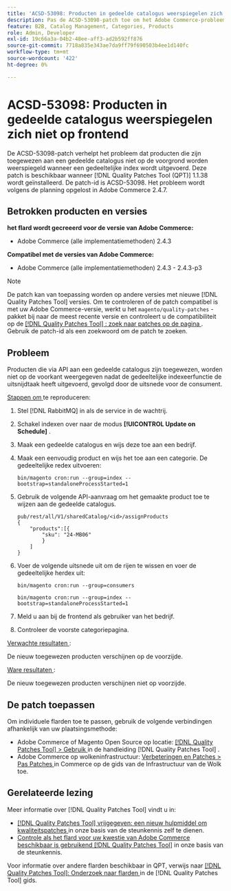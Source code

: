 ```yaml
---
title: 'ACSD-53098: Producten in gedeelde catalogus weerspiegelen zich niet op frontend'
description: Pas de ACSD-53098-patch toe om het Adobe Commerce-probleem op te lossen waarbij producten die aan een gedeelde catalogus zijn toegewezen, niet op de voorgrond worden weerspiegeld bij het uitvoeren van een gedeeltelijke index.
feature: B2B, Catalog Management, Categories, Products
role: Admin, Developer
exl-id: 19c66a3a-04b2-48ee-aff3-ad2b592ff876
source-git-commit: 7718a835e343ae7da9ff79f690503b4ee1d140fc
workflow-type: tm+mt
source-wordcount: '422'
ht-degree: 0%

---
```


# ACSD-53098: Producten in gedeelde catalogus weerspiegelen zich niet op frontend

De ACSD-53098-patch verhelpt het probleem dat producten die zijn toegewezen aan een gedeelde catalogus niet op de voorgrond worden weerspiegeld wanneer een gedeeltelijke index wordt uitgevoerd. Deze patch is beschikbaar wanneer [!DNL Quality Patches Tool (QPT)] 1.1.38 wordt geïnstalleerd. De patch-id is ACSD-53098. Het probleem wordt volgens de planning opgelost in Adobe Commerce 2.4.7.

## Betrokken producten en versies

**het flard wordt gecreeerd voor de versie van Adobe Commerce:**

* Adobe Commerce (alle implementatiemethoden) 2.4.3

**Compatibel met de versies van Adobe Commerce:**

* Adobe Commerce (alle implementatiemethoden) 2.4.3 - 2.4.3-p3

>[!NOTE]
>
>De patch kan van toepassing worden op andere versies met nieuwe [!DNL Quality Patches Tool] versies. Om te controleren of de patch compatibel is met uw Adobe Commerce-versie, werkt u het `magento/quality-patches` -pakket bij naar de meest recente versie en controleert u de compatibiliteit op de [[!DNL Quality Patches Tool] : zoek naar patches op de pagina ](https://experienceleague.adobe.com/tools/commerce-quality-patches/index.html) . Gebruik de patch-id als een zoekwoord om de patch te zoeken.

## Probleem

Producten die via API aan een gedeelde catalogus zijn toegewezen, worden niet op de voorkant weergegeven nadat de gedeeltelijke indexeerfunctie de uitsnijdtaak heeft uitgevoerd, gevolgd door de uitsnede voor de consument.

<u> Stappen om </u> te reproduceren:

1. Stel [!DNL RabbitMQ] in als de service in de wachtrij.
1. Schakel indexen over naar de modus **[!UICONTROL Update on Schedule]** .
1. Maak een gedeelde catalogus en wijs deze toe aan een bedrijf.
1. Maak een eenvoudig product en wijs het toe aan een categorie. De gedeeltelijke redex uitvoeren:

   `bin/magento cron:run --group=index --bootstrap=standaloneProcessStarted=1`

1. Gebruik de volgende API-aanvraag om het gemaakte product toe te wijzen aan de gedeelde catalogus.

   ```
   pub/rest/all/V1/sharedCatalog/<id>/assignProducts
   {
       "products":[{
           "sku": "24-MB06"
           }
       ]
   }
   ```

1. Voer de volgende uitsnede uit om de rijen te wissen en voer de gedeeltelijke herdex uit:

   `bin/magento cron:run --group=consumers`

   `bin/magento cron:run --group=index --bootstrap=standaloneProcessStarted=1`

1. Meld u aan bij de frontend als gebruiker van het bedrijf.
1. Controleer de voorste categoriepagina.

<u> Verwachte resultaten </u>:

De nieuw toegewezen producten verschijnen op de voorzijde.

<u> Ware resultaten </u>:

De nieuw toegewezen producten verschijnen niet op voorzijde.

## De patch toepassen

Om individuele flarden toe te passen, gebruik de volgende verbindingen afhankelijk van uw plaatsingsmethode:

* Adobe Commerce of Magento Open Source op locatie: [[!DNL Quality Patches Tool]  > Gebruik ](https://experienceleague.adobe.com/docs/commerce-operations/tools/quality-patches-tool/usage.html) in de handleiding [!DNL Quality Patches Tool] .
* Adobe Commerce op wolkeninfrastructuur: [ Verbeteringen en Patches > Pas Patches ](https://experienceleague.adobe.com/docs/commerce-cloud-service/user-guide/develop/upgrade/apply-patches.html) in Commerce op de gids van de Infrastructuur van de Wolk toe.

## Gerelateerde lezing

Meer informatie over [!DNL Quality Patches Tool] vindt u in:

* [[!DNL Quality Patches Tool]  vrijgegeven: een nieuw hulpmiddel om kwaliteitspatches ](/help/announcements/adobe-commerce-announcements/magento-quality-patches-released-new-tool-to-self-serve-quality-patches.md) in onze basis van de steunkennis zelf te dienen.
* [ Controle als het flard voor uw kwestie van Adobe Commerce beschikbaar is gebruikend  [!DNL Quality Patches Tool]](/help/support-tools/patches-available-in-qpt-tool/check-patch-for-magento-issue-with-magento-quality-patches.md) in onze basis van de steunkennis.

Voor informatie over andere flarden beschikbaar in QPT, verwijs naar [[!DNL Quality Patches Tool]: Onderzoek naar flarden ](https://experienceleague.adobe.com/tools/commerce-quality-patches/index.html) in de [!DNL Quality Patches Tool] gids.

